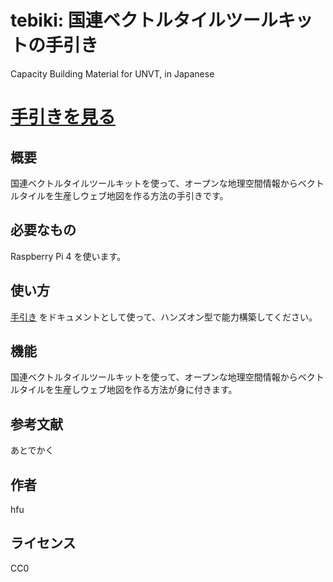 # tebiki: 国連ベクトルタイルツールキットの手引き
Capacity Building Material for UNVT, in Japanese

# [手引きを見る](https://github.com/unvt/tebiki/issues/1)

## 概要
国連ベクトルタイルツールキットを使って、オープンな地理空間情報からベクトルタイルを生産しウェブ地図を作る方法の手引きです。

## 必要なもの
Raspberry Pi 4 を使います。

## 使い方
[手引き](https://github.com/unvt/tebiki/issues/1) をドキュメントとして使って、ハンズオン型で能力構築してください。

## 機能
国連ベクトルタイルツールキットを使って、オープンな地理空間情報からベクトルタイルを生産しウェブ地図を作る方法が身に付きます。

## 参考文献
あとでかく

## 作者
hfu

## ライセンス
CC0
